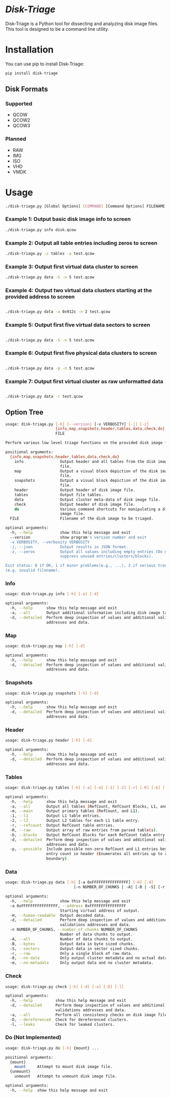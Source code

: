 # *Disk-Triage*

Disk-Triage is a Python tool for dissecting and analyzing disk image files. This tool is designed to be a command line utility.

# Installation

You can use pip to install Disk-Triage:

```bash
pip install disk-triage
```

## Disk Formats

### Supported

- QCOW
- QCOW2
- QCOW3

### Planned
- RAW
- IMG
- ISO
- VHD
- VMDK

# Usage

```bash
./disk-triage.py [Global Options] [COMMAND] [Command Options] FILENAME
```
### Example 1: Output basic disk image info to screen
```bash
./disk-triage.py info disk.qcow
```

### Example 2: Output all table entries including zeros to screen
```bash
./disk-triage.py -z tables -a test.qcow
```
### Example 3: Output first virtual data cluster to screen
```bash
./disk-triage.py data -S -n 5 test.qcow
```
### Example 4: Output two virtual data clusters starting at the provided address to screen
```bash

./disk-triage.py data -a 0x912c -n 2 test.qcow
```
### Example 5: Output first five virtual data sectors to screen
```bash

./disk-triage.py data -S -n 5 test.qcow
```
### Example 6: Output first five physical data clusters to screen
```bash

./disk-triage.py data -p -n 5 test.qcow
```
### Example 7: Output first virtual cluster as raw unformatted data
```bash

./disk-triage.py data -r test.qcow
```

## Option Tree

```bash
usage: disk-triage.py [-h] [--version] [-v VERBOSITY] [-j] [-z]
                      {info,map,snapshots,header,tables,data,check,do} ...
                      FILE

Perform various low level triage functions on the provided disk image file.

positional arguments:
  {info,map,snapshots,header,tables,data,check,do}
    info                Output header and all tables from the disk image
                        file.
    map                 Output a visual block depiction of the disk image
                        file.
    snapshots           Output a visual block depiction of the disk image
                        file.
    header              Output header of disk image file.
    tables              Output file tables.
    data                Output cluster meta-data of disk image file.
    check               Output header of disk image file.
    do                  Various command shortcuts for manipulating a disk
                        image file.
  FILE                  Filename of the disk image to be triaged.

optional arguments:
  -h, --help            show this help message and exit
  --version             show program's version number and exit
  -v VERBOSITY, --verbosity VERBOSITY
  -j, --json            Output results in JSON format.
  -z, --zeros           Output all values including empty entries (Do not
                        suppress unused entries/clusters/blocks).

Exit status: 0 if OK, 1 if minor problems(e.g., ...), 2 if serious trouble
(e.g. invalid filename).
```

### Info

```bash
usage: disk-triage.py info [-h] [-a] [-d]

optional arguments:
  -h, --help      show this help message and exit
  -a, --all       Output additional information including disk image tables.
  -d, --detailed  Perform deep inspection of values and additional validations
                  addresses and data.
```

### Map
```bash
usage: disk-triage.py map [-h] [-d]

optional arguments:
  -h, --help      show this help message and exit
  -d, --detailed  Perform deep inspection of values and additional validations
                  addresses and data.
```

### Snapshots
```bash
usage: disk-triage.py snapshots [-h] [-d]

optional arguments:
  -h, --help      show this help message and exit
  -d, --detailed  Perform deep inspection of values and additional validations
                  addresses and data.
```

###  Header
```bash
usage: disk-triage.py header [-h] [-d]

optional arguments:
  -h, --help      show this help message and exit
  -d, --detailed  Perform deep inspection of values and additional validations
                  addresses and data.
```

### Tables
```bash
usage: disk-triage.py tables [-h] [-a] [-m] [-1] [-2] [-r] [-R] [-b] [-d] [-p]

optional arguments:
  -h, --help      show this help message and exit
  -a, --all       Output all tables (RefCount, RefCount Blocks, L1, and L2).
  -m, --main      Output primary tables (RefCount, and L1).
  -1, --l1        Output L1 table entries.
  -2, --l2        Output L2 tables for each L1 table entry.
  -r, --refcount  Output RefCount table entries.
  -R, --raw       Output array of raw entries from parsed table(s).
  -b, --blocks    Output RefCount Blocks for each RefCount table entry.
  -d, --detailed  Perform deep inspection of values and additional validations
                  addresses and data.
  -p, --possible  Include possible non-zero RefCount and L1 entries beyond
                  entry count in header (Enumerates all entries up to cluster
                  boundary).
```

### Data

```bash
usage: disk-triage.py data [-h] [-a 0xFFFFFFFFFFFFFFFF] [-H] [-d]
                              [-n NUMBER_OF_CHUNKS | -A] [-B | -S] [-r | -0 | -m]

optional arguments:
  -h, --help            show this help message and exit
  -a 0xFFFFFFFFFFFFFFFF, --address 0xFFFFFFFFFFFFFFFF
                        Starting virtual address of output.
  -H, --human-readable  Output decoded data.
  -d, --detailed        Perform deep inspection of values and additional
                        validations addresses and data.
  -n NUMBER_OF_CHUNKS, --number_of_chunks NUMBER_OF_CHUNKS
                        Number of data chunks to output.
  -A, --all             Number of data chunks to output.
  -B, --bytes           Output data in byte sized chunks.
  -S, --sectors         Output data in sector sized chunks.
  -r, --raw             Only a single block of raw data.
  -0, --no-data         Only output cluster metadata and no actual data.
  -m, --no-metadata     Only output data and no cluster metadata.
```

### Check
```bash
usage: disk-triage.py check [-h] [-d] [-a] [-D] [-l]

optional arguments:
  -h, --help          show this help message and exit
  -d, --detailed      Perform deep inspection of values and additional
                      validations addresses and data.
  -a, --all           Perform all consistency checks on disk image file.
  -D, --dereferenced  Check for dereferenced clusters.
  -l, --leaks         Check for leaked clusters.
```

### Do (Not Implemented)
```bash
usage: disk-triage.py do [-h] {mount} ...

positional arguments:
  {mount}
    mount     Attempt to mount disk image file.
  {unmount}
    unmount   Attempt to unmount disk image file.

optional arguments:
  -h, --help  show this help message and exit
```

